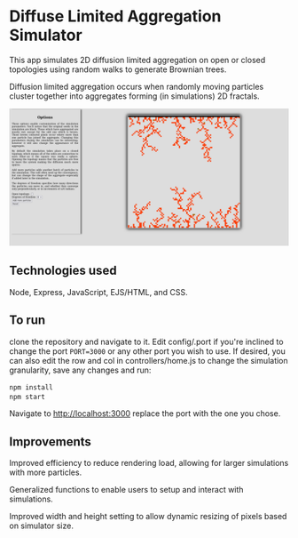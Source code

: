 # Diffuse Limited Aggregation Simulator
This app simulates 2D diffusion limited aggregation on open or closed 
topologies using random walks to generate Brownian trees.  

Diffusion limited aggregation occurs when randomly moving particles cluster together 
into aggregates forming (in simulations) 2D fractals.  

![DLA Simulator after running](./dlaSim.png "DLA Simulation")

## Technologies used
Node, Express, JavaScript, EJS/HTML, and CSS.  

## To run
clone the repository and navigate to it.  Edit config/.port if you're inclined to change the port
`PORT=3000` or any other port you wish to use.  If desired, you can also edit the row and col
in controllers/home.js to change the simulation granularity, save any changes and run:

```bash
npm install
npm start
```

Navigate to [http://localhost:3000](http://localhost:3000) replace the port with the one you chose.

## Improvements
Improved efficiency to reduce rendering load, allowing for larger simulations with more particles.

Generalized functions to enable users to setup and interact with simulations.  

Improved width and height setting to allow dynamic resizing of pixels based on simulator size.
